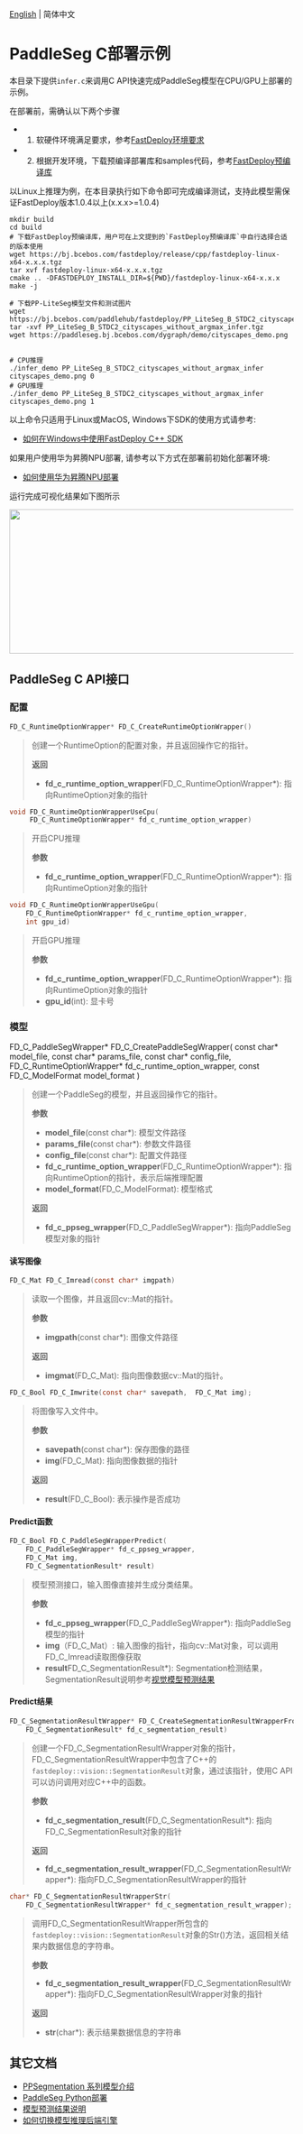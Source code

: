 [English](README.md) | 简体中文
# PaddleSeg C部署示例

本目录下提供`infer.c`来调用C API快速完成PaddleSeg模型在CPU/GPU上部署的示例。

在部署前，需确认以下两个步骤

- 1. 软硬件环境满足要求，参考[FastDeploy环境要求](../../../../../docs/cn/build_and_install/download_prebuilt_libraries.md)  
- 2. 根据开发环境，下载预编译部署库和samples代码，参考[FastDeploy预编译库](../../../../../docs/cn/build_and_install/download_prebuilt_libraries.md)

以Linux上推理为例，在本目录执行如下命令即可完成编译测试，支持此模型需保证FastDeploy版本1.0.4以上(x.x.x>=1.0.4)

```
mkdir build
cd build
# 下载FastDeploy预编译库，用户可在上文提到的`FastDeploy预编译库`中自行选择合适的版本使用
wget https://bj.bcebos.com/fastdeploy/release/cpp/fastdeploy-linux-x64-x.x.x.tgz
tar xvf fastdeploy-linux-x64-x.x.x.tgz
cmake .. -DFASTDEPLOY_INSTALL_DIR=${PWD}/fastdeploy-linux-x64-x.x.x
make -j

# 下载PP-LiteSeg模型文件和测试图片
wget https://bj.bcebos.com/paddlehub/fastdeploy/PP_LiteSeg_B_STDC2_cityscapes_without_argmax_infer.tgz
tar -xvf PP_LiteSeg_B_STDC2_cityscapes_without_argmax_infer.tgz
wget https://paddleseg.bj.bcebos.com/dygraph/demo/cityscapes_demo.png


# CPU推理
./infer_demo PP_LiteSeg_B_STDC2_cityscapes_without_argmax_infer cityscapes_demo.png 0
# GPU推理
./infer_demo PP_LiteSeg_B_STDC2_cityscapes_without_argmax_infer cityscapes_demo.png 1
```

以上命令只适用于Linux或MacOS, Windows下SDK的使用方式请参考:  
- [如何在Windows中使用FastDeploy C++ SDK](../../../../../docs/cn/faq/use_sdk_on_windows.md)

如果用户使用华为昇腾NPU部署, 请参考以下方式在部署前初始化部署环境:
- [如何使用华为昇腾NPU部署](../../../../../docs/cn/faq/use_sdk_on_ascend.md)

运行完成可视化结果如下图所示

<div  align="center">  
<img src="https://user-images.githubusercontent.com/16222477/191712880-91ae128d-247a-43e0-b1e3-cafae78431e0.jpg", width=512px, height=256px />
</div>


## PaddleSeg C API接口

### 配置

```c
FD_C_RuntimeOptionWrapper* FD_C_CreateRuntimeOptionWrapper()
```

> 创建一个RuntimeOption的配置对象，并且返回操作它的指针。
>
> **返回**
>
> * **fd_c_runtime_option_wrapper**(FD_C_RuntimeOptionWrapper*): 指向RuntimeOption对象的指针


```c
void FD_C_RuntimeOptionWrapperUseCpu(
     FD_C_RuntimeOptionWrapper* fd_c_runtime_option_wrapper)
```

> 开启CPU推理
>
> **参数**
>
> * **fd_c_runtime_option_wrapper**(FD_C_RuntimeOptionWrapper*): 指向RuntimeOption对象的指针

```c
void FD_C_RuntimeOptionWrapperUseGpu(
    FD_C_RuntimeOptionWrapper* fd_c_runtime_option_wrapper,
    int gpu_id)
```
> 开启GPU推理
>
> **参数**
>
> * **fd_c_runtime_option_wrapper**(FD_C_RuntimeOptionWrapper*): 指向RuntimeOption对象的指针
> * **gpu_id**(int): 显卡号


### 模型

FD_C_PaddleSegWrapper* FD_C_CreatePaddleSegWrapper(
    const char* model_file, const char* params_file, const char* config_file,
    FD_C_RuntimeOptionWrapper* fd_c_runtime_option_wrapper,
    const FD_C_ModelFormat model_format
)

> 创建一个PaddleSeg的模型，并且返回操作它的指针。
>
> **参数**
>
> * **model_file**(const char*): 模型文件路径
> * **params_file**(const char*): 参数文件路径
> * **config_file**(const char*): 配置文件路径
> * **fd_c_runtime_option_wrapper**(FD_C_RuntimeOptionWrapper*): 指向RuntimeOption的指针，表示后端推理配置
> * **model_format**(FD_C_ModelFormat): 模型格式
>
> **返回**
>
> * **fd_c_ppseg_wrapper**(FD_C_PaddleSegWrapper*): 指向PaddleSeg模型对象的指针



#### 读写图像

```c
FD_C_Mat FD_C_Imread(const char* imgpath)
```

> 读取一个图像，并且返回cv::Mat的指针。
>
> **参数**
>
> * **imgpath**(const char*): 图像文件路径
>
> **返回**
>
> * **imgmat**(FD_C_Mat): 指向图像数据cv::Mat的指针。


```c
FD_C_Bool FD_C_Imwrite(const char* savepath,  FD_C_Mat img);
```

> 将图像写入文件中。
>
> **参数**
>
> * **savepath**(const char*): 保存图像的路径
> * **img**(FD_C_Mat): 指向图像数据的指针
>
> **返回**
>
> * **result**(FD_C_Bool): 表示操作是否成功


#### Predict函数

```c
FD_C_Bool FD_C_PaddleSegWrapperPredict(
    FD_C_PaddleSegWrapper* fd_c_ppseg_wrapper,
    FD_C_Mat img,
    FD_C_SegmentationResult* result)
```
>
> 模型预测接口，输入图像直接并生成分类结果。
>
> **参数**
> * **fd_c_ppseg_wrapper**(FD_C_PaddleSegWrapper*): 指向PaddleSeg模型的指针
> * **img**（FD_C_Mat）: 输入图像的指针，指向cv::Mat对象，可以调用FD_C_Imread读取图像获取
> * **result**FD_C_SegmentationResult*): Segmentation检测结果，SegmentationResult说明参考[视觉模型预测结果](../../../../../docs/api/vision_results/)


#### Predict结果

```c
FD_C_SegmentationResultWrapper* FD_C_CreateSegmentationResultWrapperFromData(
    FD_C_SegmentationResult* fd_c_segmentation_result)
```
>
> 创建一个FD_C_SegmentationResultWrapper对象的指针，FD_C_SegmentationResultWrapper中包含了C++的`fastdeploy::vision::SegmentationResult`对象，通过该指针，使用C API可以访问调用对应C++中的函数。
>
>
> **参数**
> * **fd_c_segmentation_result**(FD_C_SegmentationResult*): 指向FD_C_SegmentationResult对象的指针
>
> **返回**
> * **fd_c_segmentation_result_wrapper**(FD_C_SegmentationResultWrapper*): 指向FD_C_SegmentationResultWrapper的指针


```c
char* FD_C_SegmentationResultWrapperStr(
    FD_C_SegmentationResultWrapper* fd_c_segmentation_result_wrapper);
```
>
> 调用FD_C_SegmentationResultWrapper所包含的`fastdeploy::vision::SegmentationResult`对象的Str()方法，返回相关结果内数据信息的字符串。
>
> **参数**
> * **fd_c_segmentation_result_wrapper**(FD_C_SegmentationResultWrapper*): 指向FD_C_SegmentationResultWrapper对象的指针
>
> **返回**
> * **str**(char*): 表示结果数据信息的字符串


## 其它文档

- [PPSegmentation 系列模型介绍](../../)
- [PaddleSeg Python部署](../python)
- [模型预测结果说明](../../../../../docs/api/vision_results/)
- [如何切换模型推理后端引擎](../../../../../docs/cn/faq/how_to_change_backend.md)
